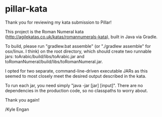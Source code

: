 # pillar-kata

Thank you for reviewing my kata submission to Pillar!

This project is the Roman Numeral kata (http://agilekatas.co.uk/katas/romannumerals-kata), built in Java via Gradle.

To build, please run "gradlew.bat assemble" (or "./gradlew assemble" for osx/linux. I think) on the root directory, which should create two runnable jars: toArabic/build/libs/toArabic.jar and toRomanNumeral/build/libs/toRomanNumeral.jar.

I opted for two separate, command-line-driven executable JARs as this seemed to most closely meet the desired output described in the kata.

To run each jar, you need simply "java -jar [jar] [input]".  There are no dependencies in the production code, so no classpaths to worry about.


Thank you again!

/Kyle Engan


